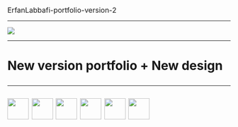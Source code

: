 <a style="font-size:16px; text-decoration:none;" href="https://github.com/Erfanlab/ErfanLabbafi-portfolio-version-2/tree/main
">ErfanLabbafi-portfolio-version-2
</a>

<hr>
<img src="https://github.com/Erfanlab/ErfanLabbafi-portfolio-version-2/blob/main/assest/src/images/Cover.png?raw=true">
<hr>
<h1>

New version portfolio + New design
<hr style="margin-top:20px">
<div style="dispaly:flex;gap:10px">
<img width="48" height="48" src="https://static-00.iconduck.com/assets.00/javascript-js-icon-512x512-q3igwln6.png">
<img width="48" height="48" src="https://static-00.iconduck.com/assets.00/file-type-html-icon-451x512-vzyw6pa7.png">
<img width="48" height="48" src="https://static-00.iconduck.com/assets.00/file-type-light-json-icon-510x512-hjq8qfvb.png">
<img width="48" height="48" src="https://static-00.iconduck.com/assets.00/file-type-sass-icon-512x384-8hcyam61.png">
<img width="48" height="48" src="https://static-00.iconduck.com/assets.00/tailwind-css-icon-512x307-1v56l8ed.png">
<img width="48" height="48" src="https://static-00.iconduck.com/assets.00/figma-icon-342x512-hiy4fg6k.png">

</div>
</h1>

